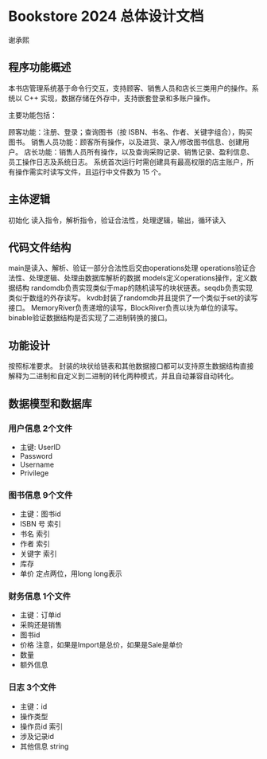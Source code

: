 # Bookstore 2024 总体设计文档
谢承熙
## 程序功能概述
本书店管理系统基于命令行交互，支持顾客、销售人员和店长三类用户的操作。系统以 C++ 实现，数据存储在外存中，支持嵌套登录和多账户操作。

主要功能包括：

顾客功能：注册、登录；查询图书（按 ISBN、书名、作者、关键字组合），购买图书。
销售人员功能：顾客所有操作，以及进货、录入/修改图书信息、创建用户。
店长功能：销售人员所有操作，以及查询采购记录、销售记录、盈利信息、员工操作日志及系统日志。
系统首次运行时需创建具有最高权限的店主账户，所有操作需实时读写文件，且运行中文件数为 15 个。

## 主体逻辑
初始化
读入指令，解析指令，验证合法性，处理逻辑，输出，循环读入

## 代码文件结构
main是读入、解析、验证一部分合法性后交由operations处理
operations验证合法性、处理逻辑、处理由数据库解析的数据
models定义operations操作，定义数据结构
randomdb负责实现类似于map的随机读写的块状链表。seqdb负责实现类似于数组的外存读写。
kvdb封装了randomdb并且提供了一个类似于set的读写接口。
MemoryRiver负责递增的读写，BlockRiver负责以块为单位的读写。
binable验证数据结构是否实现了二进制转换的接口。

## 功能设计
按照标准要求。
封装的块状给链表和其他数据接口都可以支持原生数据结构直接解释为二进制和自定义到二进制的转化两种模式，并且自动兼容自动转化。

## 数据模型和数据库
### 用户信息 2个文件
- 主键: UserID
- Password
- Username
- Privilege 
### 图书信息 9个文件
- 主键：图书id
- ISBN 号 索引
- 书名 索引
- 作者 索引
- 关键字 索引
- 库存
- 单价 定点两位，用long long表示
### 财务信息 1个文件
- 主键：订单id
- 采购还是销售
- 图书id 
- 价格 注意，如果是Import是总价，如果是Sale是单价
- 数量
- 额外信息
### 日志 3个文件
- 主键：id
- 操作类型
- 操作员id 索引
- 涉及记录id
- 其他信息 string

